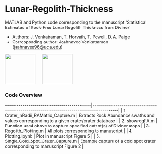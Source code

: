 # Lunar-Regolith-Thickness

MATLAB and Python code corresponding to the manuscript 'Statistical Estimates of Rock-Free Lunar Regolith Thickness from Diviner'

- Authors: J. Venkatraman, T. Horvath, T. Powell, D. A. Paige
- Corresponding author: Jaahnavee Venkatraman (jaahnavee96@ucla.edu)

<p float="left">
  <img src="https://user-images.githubusercontent.com/43011604/191855862-48be9576-232f-45b4-aea7-37a5c623f57e.png" height="100">
  &emsp;
  <img src="https://user-images.githubusercontent.com/43011604/191856362-45fdf5ab-52ea-4c5a-b3be-29968f01eab5.png" height="100">
 </p>

### Code Overview

--------------------------------------------|-------------------------------------------------------------------------------------------|
| 1. Crater_nRadii_RAMatrix_Capture.m       | Extracts Rock Abundance swaths and values corresponding to a given crater/crater database |
| 2. showregRA.m                            | Function used above to capture specified extent(s) of Diviner maps                        |
| 3. Regolith_Plotting.m                    | All plots corresponding to manuscript                                                     |
| 4. Plotting.ipynb                         | Plot in manuscript Figure 5                                                               |
| 5. Single_Cold_Spot_Crater_Capture.m      | Example capture of a cold spot crater corresponding to manuscript Figure 2                |
